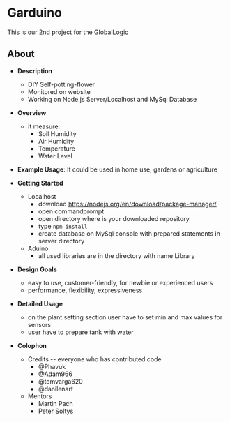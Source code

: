 # Garduino 
This is our 2nd project for the GlobalLogic

## About

* **Description** 
  - DIY Self-potting-flower
  - Monitored on website
  - Working on Node.js Server/Localhost and MySql Database

* **Overview**
  - it measure:
    - Soil Humidity
    - Air Humidity
    - Temperature
    - Water Level
    
* **Example Usage**: It could be used in home use, gardens or agriculture

* **Getting Started**
  - Localhost
    - download https://nodejs.org/en/download/package-manager/
    - open commandprompt
    - open directory where is your downloaded repository
    - type `npm install`
    - create database on MySql console with prepared statements in server directory
  - Aduino
    - all used libraries are in the directory with name Library
    
* **Design Goals**
  - easy to use, customer-friendly, for newbie or experienced users
  - performance, flexibility, expressiveness

* **Detailed Usage**
  - on the plant setting section user have to set min and max values for sensors
  - user have to prepare tank with water 

* **Colophon**
  - Credits -- everyone who has contributed code
    - @Phavuk
    - @Adam966
    - @tomvarga620
    - @danilenart
  - Mentors
    - Martin Pach
    - Peter Soltys
  
